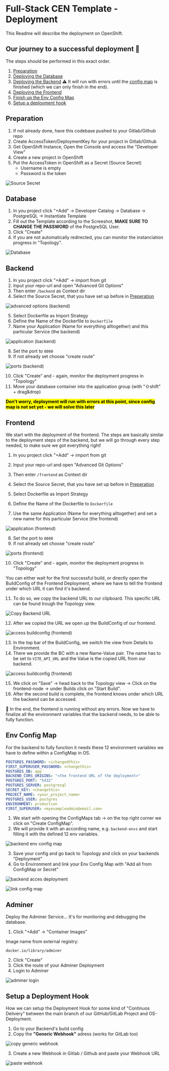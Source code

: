 # Full-Stack CEN Template - Deployment

This Readme will describe the deployment on OpenShift.

## Our journey to a successful deployment 🏁

The steps should be performed in this exact order.

1. [Preparation](#preparation)
2. [Deploying the Database](#database)
3. [Deploying the Backend](#backend) ⚠️ It will run with errors until the [config map](#env-config-map) is finished (which we can only finish in the end).
4. [Deploying the Frontend](#frontend)
5. [Finish up the Env Config Map](#env-config-map)
6. [Setup a deployment hook](#setup-a-deployment-hook)

## Preparation

1. If not already done, have this codebase pushed to your Gitlab/Github repo
2. Create AccessToken/DeploymentKey for your project in Gitlab/Github
3. Get OpenShift Instance, Open the Console and access the "Developer View"
4. Create a new project in OpenShift
5. Put the AccessToken in OpenShift as a Secret (Source Secret)
   - Username is empty
   - Password is the token

![Source Secret](img/openshif-deployment-source-secret.png)

## Database

1. In you project click "+Add" → Developer Catalog → Database → PostgreSQL → Instantiate Template
2. Fill out the Template according to the Screeshot, **MAKE SURE TO CHANGE THE PASSWORD** of the PostgreSQL User.
3. Click "Create"
4. If you are not automatically redirected, you can monitor the instanciation progress in "Topology".

![Database](img/openshift-postgres-deployment.png)

## Backend

1. In you project click "+Add" → import from git
2. Input your repo-url and open "Advanced Git Options"
3. Then enter `/backend` as Context dir
4. Select the Source Secret, that you have set up before in [Preperation](#preperation)

![advanced options (backend)](<img/openshift-deployment-config(1).png>)

5. Select Dockerfile as Import Strategy
6. Define the Name of the Dockerfile to `Dockerfile`
7. Name your Application (Name for everything alltogether) and this particular Service (the backend)

![application (backend)](<img/openshift-deployment-config(2).png>)

8. Set the port to `8000`
9. If not already set choose "create route"

![ports (backend)](<img/openshift-deployment-config(3).png>)

10. Click "Create" and - again, monitor the deployment progress in "Topology"
11. Move your database container into the application group (with "⇧shift" + drag&drop)

**<mark>Don't worry, deployment will run with errors at this point, since config map is not set yet - we will solve this later</mark>**

## Frontend

We start with the deployment of the frontend. The steps are basically similar to the deployment steps of the backend, but we will go through every step needed, to make sure we got everything right!

1. In you project click "+Add" → import from git
2. Input your repo-url and open "Advanced Git Options"
3. Then enter `/frontend` as Context dir
4. Select the Source Secret, that you have set up before in [Preperation](#preperation)

5. Select Dockerfile as Import Strategy
6. Define the Name of the Dockerfile to `Dockerfile`
7. Use the same Application (Name for everything alltogether) and set a new name for this particular Service (the frontend)

![application (frontend)](<img/openshift-frontend-deployment-config(2).png>)

8. Set the port to `8080`
9. If not already set choose "create route"

![ports (frontend)](<img/openshift-frontend-deployment-config(3).png>)

10. Click "Create" and - again, monitor the deployment progress in "Topology"

You can either wait for the first successful build, or directly open the BuildConfig of the Frontend Deployment, where we have to tell the frontend under which URL it can find it's backend.

11. To do so, we copy the backend URL to our clipboard. This specific URL can be found trough the Topology view.

![Copy Backend URL](img/openshift-access-backend-url.png)

12. After we copied the URL we open up the BuildConfig of our frontend.

![access buildconfig (frontend)](img/openshift-access-frontend-bc.png)

13. In the top bar of the BuildConfig, we switch the view from Details to Environment.
14. There we provide the BC with a new Name-Value pair. The name has to be set to `VITE_API_URL` and the Value is the copied URL from our backend.

![access buildconfig (frontend)](img/openshift-frontend-buildconfig.png)

15. We click on "Save" → head back to the Topology view → Click on the frontend-node → under Builds click on "Start Build".
16. After the second build is complete, the frontend knows under which URL the backend can be accessed.

🙌 In the end, the frontend is running without any errors. Now we have to finalize all the environment variables that the backend needs, to be able to fully function.

## Env Config Map

For the backend to fully function it needs these 12 environment variables we have to define within a ConfigMap in OS.

```yaml
POSTGRES_PASSWORD: <ichangedthis>
FIRST_SUPERUSER_PASSWORD: <changethis>
POSTGRES_DB: app
BACKEND_CORS_ORIGINS: "<the frontend URL of the deployment>"
POSTGRES_PORT: "5432"
POSTGRES_SERVER: postgresql
SECRET_KEY: <changethis>
PROJECT_NAME: <your_project_name>
POSTGRES_USER: postgres
ENVIRONMENT: production
FIRST_SUPERUSER: <myexampleadmin@email.com>
```

1. We start with opening the ConfigMaps tab → on the top right corner we click on "Create ConfigMap".
2. We will provide it with an according name, e.g. `backend-envs` and start filling it with the defined 12 env variables.

![backend env config map](<img/openshift-env-config-map(1).png>)

3. Save your config and go back to Topology and click on your backends "Deployment"
4. Go to Environment and link your Env Config Map with "Add all from ConfigMap or Secret"

![backend acces deployment](img/openshift-backend-access-deployment.png)

![link config map](/img/openshift-backend-link-configmap.png)

## Adminer

Deploy the Adminer Service... It's for monitoring and debugging the database.

1. Click "+Add" → "Container Images"

Image name from external registry:

`docker.io/library/adminer`

2. Click "Create"
3. Click the route of your Adminer Deployment
4. Login to Adminer

![adminer login](img/adminer-login.png)

## Setup a Deployment Hook

How we can setup the Deployment Hook for some kind of "Continuos Delivery" between the main branch of our GitHub/GitLab Project and OS-Deployment.

1. Go to your Backend's build config
2. Copy the **"Generic Webhook"** adress (works for GitLab too)

![copy generic webhook](<img/webhook(1).png>)

3. Create a new Webhook in Gitlab / Github and paste your Webhook URL

![paste webhook](<img/webhook(2).png>)
